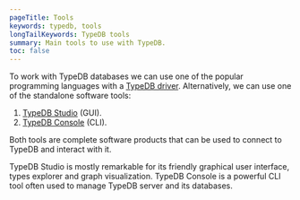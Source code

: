 ```yaml
---
pageTitle: Tools
keywords: typedb, tools
longTailKeywords: TypeDB tools
summary: Main tools to use with TypeDB.
toc: false
---
```


To work with TypeDB databases we can use one of the popular programming languages with a 
[TypeDB driver](../01-start/05-clients.md). Alternatively, we can use one of the standalone software tools:

1. [TypeDB Studio](05-studio.md) (GUI).
2. [TypeDB Console](06-console.md) (CLI).

Both tools are complete software products that can be used to connect to TypeDB and interact with it.

TypeDB Studio is mostly remarkable for its friendly graphical user interface, types explorer and graph visualization.
TypeDB Console is a powerful CLI tool often used to manage TypeDB server and its databases.
